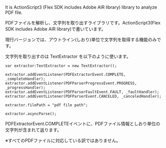It is ActionScript3 (Flex SDK includes Adobe AIR library) library to analyze PDF file.


PDFファイルを解析し、文字列を取り出すライブラリです。ActionScript3(Flex SDK includes Adobe AIR library)で書いています。

現行バージョンでは、アウトライン(しおり)単位で文字列を取得する機能のみです。

文字列を取り出すのは TextExtractor を以下のように使います。

```
var extractor:TextExtractor = new TextExtractor();

extractor.addEventListener(PDFExtractorEvent.COMPLETE, _completeHandler);
extractor.addEventListener(PDFParserProgressEvent.PROGRESS, _progressHandler);
extractor.addEventListener(PDFParserFaultEvent.FAULT, _faultHandler);
extractor.addEventListener(PDFParserEvent.CANCELED, _canceledHandler);

extractor.filePath = "pdf file path";

extractor.asyncParse();
```

PDFExtractorEvent.COMPLETEイベントに、PDFファイル情報としおり単位の文字列が含まれて返ります。




※すべてのPDFファイルに対応している訳ではありません。